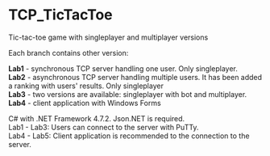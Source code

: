 # TCP_TicTacToe
Tic-tac-toe game with singleplayer and multiplayer versions  

Each branch contains other version:  

**Lab1** - synchronous TCP server handling one user. Only singleplayer.  
**Lab2** - asynchronous TCP server handling multiple users. It has been added a ranking with users' results. Only singleplayer  
**Lab3** - two versions are available: singleplayer with bot and multiplayer.   
**Lab4** - client application with Windows Forms 

C# with .NET Framework 4.7.2. Json.NET is required.  
Lab1 - Lab3: Users can connect to the server with PuTTy.  
Lab4 - Lab5: Client application is recommended to the connection to the server.  
